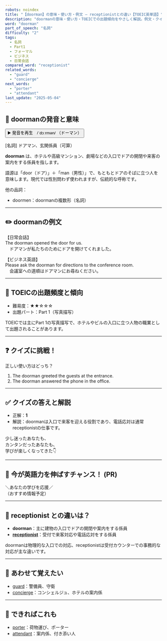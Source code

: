 ```yaml
---
robots: noindex
title: "【doorman】の意味・使い方・例文 ― receptionistとの違い【TOEIC英単語】"
description: "doormanの意味・使い方・TOEICでの出題傾向をやさしく解説。例文・クイズ付きでreceptionistとの違いもわかりやすく学べます。"
word: "doorman"
part_of_speech: "名詞"
difficulty: "2"
tags:
  - 名詞
  - Part1
  - フォーマル
  - ビジネス
  - 日常会話
compared_word: "receptionist"
related_words:
  - "guard"
  - "concierge"
next_words:
  - "porter"
  - "attendant"
last_update: "2025-05-04"
---
```


## 🔰 doormanの発音と意味

<button class="play-audio" onclick="playTTS('doorman')">
  <span class="play-audio-main">
    ▶️ 発音を再生　/ˈdɔːrmən/
  </span>
  <span class="play-audio-sub">
    （ドーマン）
  </span>
</button>

[名詞] ドアマン、玄関係員（可算）

**doorman** は、ホテルや高級マンション、劇場などの入口でドアの開閉や来客の案内をする係員を指します。

語源は「door（ドア）」＋「man（男性）」で、もともとドアのそばに立つ人を意味します。現代では性別問わず使われますが、伝統的な呼称です。

他の品詞：  
- doormen：doormanの複数形（名詞）

---

## ✏️ doormanの例文

【日常会話】  
The doorman opened the door for us.  
　ドアマンが私たちのためにドアを開けてくれました。

【ビジネス英語】  
Please ask the doorman for directions to the conference room.  
　会議室への道順はドアマンにお尋ねください。

---

## 🎯 TOEICの出題頻度と傾向

- 難易度：★★☆☆☆
- 出題パート：Part 1（写真描写）

TOEICでは主にPart 1の写真描写で、ホテルやビルの入口に立つ人物の職業として出題されることがあります。

---

## ❓ クイズに挑戦！

正しい使い方はどっち？

1. The doorman greeted the guests at the entrance.  
2. The doorman answered the phone in the office.

---

## ✅ クイズの答えと解説

- 正解：**1**
- 解説：doormanは入口で来客を迎える役割であり、電話応対は通常receptionistの仕事です。

少し迷ったあなたも、  
カンタンだったあなたも、  
学びが楽しくなってきた👇️

---

## 🚀 今が英語力を伸ばすチャンス！ (PR)

<div class="info-center">
＼あなたの学びを応援／<br>  
（おすすめ情報予定）
</div>

---

## 🤔  receptionist との違いは？

- **doorman**：主に建物の入口でドアの開閉や案内をする係員
- **[receptionist](/receptionist)**：受付で来客対応や電話応対をする係員

doormanは物理的な入口での対応、receptionistは受付カウンターでの事務的な対応が主な違いです。

---

## 🧩 あわせて覚えたい

- [guard](/guard)：警備員、守衛
- [concierge](/concierge)：コンシェルジュ、ホテルの案内係

---

## 📖 できればこれも

- [porter](/porter)：荷物運び、ポーター
- [attendant](/attendant)：案内係、付き添い人

<!-- cvid: aid43_bid37 -->
